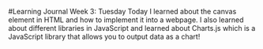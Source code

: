 #Learning Journal Week 3: Tuesday
Today I learned about the canvas element in HTML and how to implement it into a webpage.
I also learned about different libraries in JavaScript and learned about Charts.js which is a JavaScript library that allows you to output data as a chart!
